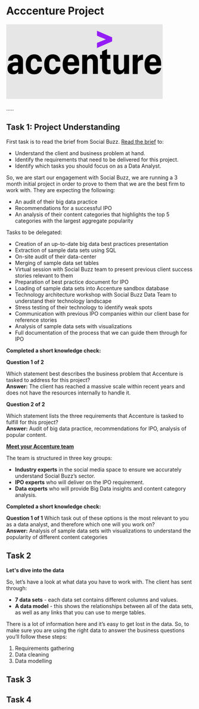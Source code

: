 # Acccenture Project

<img src="https://github.com/MaksymYakushev/Acccenture-Data-Analysis-Report/blob/main/Data/logo.png" width="420" height="200">

.....

## Task 1:  Project Understanding

First task is to read the brief from Social Buzz. [Read the brief](https://github.com/MaksymYakushev/Acccenture-Data-Analysis-Report/blob/main/Task1/Data_Analytics%20Client%20Brief.pdf) to:
- Understand the client and business problem at hand.
- Identify the requirements that need to be delivered for this project.
- Identify which tasks you should focus on as a Data Analyst.

So, we are start our engagement with Social Buzz, we are running a 3 month initial project in order
to prove to them that we are the best firm to work with. They are expecting the following:
- An audit of their big data practice
- Recommendations for a successful IPO
- An analysis of their content categories that highlights the top 5 categories with the
largest aggregate popularity

Tasks to be delegated:
- Creation of an up-to-date big data best practices presentation
- Extraction of sample data sets using SQL
- On-site audit of their data-center
- Merging of sample data set tables
- Virtual session with Social Buzz team to present previous client success stories relevant
to them
- Preparation of best practice document for IPO
- Loading of sample data sets into Accenture sandbox database
- Technology architecture workshop with Social Buzz Data Team to understand their
technology landscape
- Stress testing of their technology to identify weak spots
- Communication with previous IPO companies within our client base for reference stories
- Analysis of sample data sets with visualizations
- Full documentation of the process that we can guide them through for IPO

**Completed a short knowledge check:**

**Question 1 of 2**

Which statement best describes the business problem that Accenture is tasked to address for this project?   
**Answer:** The client has reached a massive scale within recent years and does not have the resources internally to handle it.

**Question 2 of 2**

Which statement lists the three requirements that Accenture is tasked to fulfill for this project?  
**Answer:** Audit of big data practice, recommendations for IPO, analysis of popular content.

[**Meet your Accenture team**](https://github.com/MaksymYakushev/Acccenture-Data-Analysis-Report/blob/main/Task1/Internal%20stakeholder%20chart.pdf)

The team is structured in three key groups:

- **Industry experts** in the social media space to ensure we accurately understand Social Buzz’s sector.   
- **IPO experts** who will deliver on the IPO requirement.   
- **Data experts** who will provide Big Data insights and content category analysis.   

**Completed a short knowledge check:**  

**Question 1 of 1**
Which task out of these options is the most relevant to you as a data analyst, and therefore which one will you work on?  
**Answer:** Analysis of sample data sets with visualizations to understand the popularity of different content categories   

## Task 2

**Let's dive into the data**

So, let’s have a look at what data you have to work with. The client has sent through:

- **7 data sets** - each data set contains different columns and values.   
- **A data model** - this shows the relationships between all of the data sets, as well as any links that you can use to merge tables.  

There is a lot of information here and it’s easy to get lost in the data. So, to make sure you are using the right data to answer the business questions you’ll follow these steps:
1. Requirements gathering
2. Data cleaning
3. Data modelling

## Task 3

## Task 4
